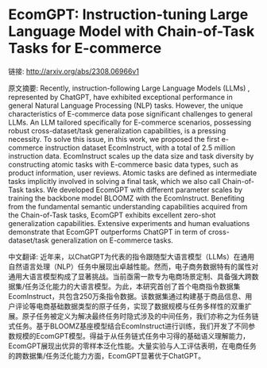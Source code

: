 # EcomGPT: Instruction-tuning Large Language Model with Chain-of-Task Tasks for E-commerce

链接: http://arxiv.org/abs/2308.06966v1

原文摘要:
Recently, instruction-following Large Language Models (LLMs) , represented by
ChatGPT, have exhibited exceptional performance in general Natural Language
Processing (NLP) tasks. However, the unique characteristics of E-commerce data
pose significant challenges to general LLMs. An LLM tailored specifically for
E-commerce scenarios, possessing robust cross-dataset/task generalization
capabilities, is a pressing necessity. To solve this issue, in this work, we
proposed the first e-commerce instruction dataset EcomInstruct, with a total of
2.5 million instruction data. EcomInstruct scales up the data size and task
diversity by constructing atomic tasks with E-commerce basic data types, such
as product information, user reviews. Atomic tasks are defined as intermediate
tasks implicitly involved in solving a final task, which we also call
Chain-of-Task tasks. We developed EcomGPT with different parameter scales by
training the backbone model BLOOMZ with the EcomInstruct. Benefiting from the
fundamental semantic understanding capabilities acquired from the Chain-of-Task
tasks, EcomGPT exhibits excellent zero-shot generalization capabilities.
Extensive experiments and human evaluations demonstrate that EcomGPT
outperforms ChatGPT in term of cross-dataset/task generalization on E-commerce
tasks.

中文翻译:
近年来，以ChatGPT为代表的指令跟随型大语言模型（LLMs）在通用自然语言处理（NLP）任务中展现出卓越性能。然而，电子商务数据特有的属性对通用大语言模型构成了显著挑战。当前亟需一款专为电商场景定制、具备强大跨数据集/任务泛化能力的大语言模型。为此，本研究首创了首个电商指令数据集EcomInstruct，共包含250万条指令数据。该数据集通过构建基于商品信息、用户评论等电商基础数据类型的原子任务，实现了数据规模与任务多样性的双重扩展。原子任务被定义为解决最终任务时隐式涉及的中间任务，我们亦称之为任务链式任务。基于BLOOMZ基座模型结合EcomInstruct进行训练，我们开发了不同参数规模的EcomGPT模型。得益于从任务链式任务中习得的基础语义理解能力，EcomGPT展现出优异的零样本泛化性能。大量实验与人工评估表明，在电商任务的跨数据集/任务泛化能力方面，EcomGPT显著优于ChatGPT。
